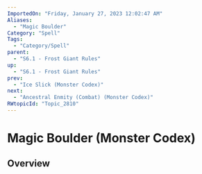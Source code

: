 ```yaml
---
ImportedOn: "Friday, January 27, 2023 12:02:47 AM"
Aliases:
  - "Magic Boulder"
Category: "Spell"
Tags:
  - "Category/Spell"
parent:
  - "S6.1 - Frost Giant Rules"
up:
  - "S6.1 - Frost Giant Rules"
prev:
  - "Ice Slick (Monster Codex)"
next:
  - "Ancestral Enmity (Combat) (Monster Codex)"
RWtopicId: "Topic_2810"
---
```

# Magic Boulder (Monster Codex)
## Overview
